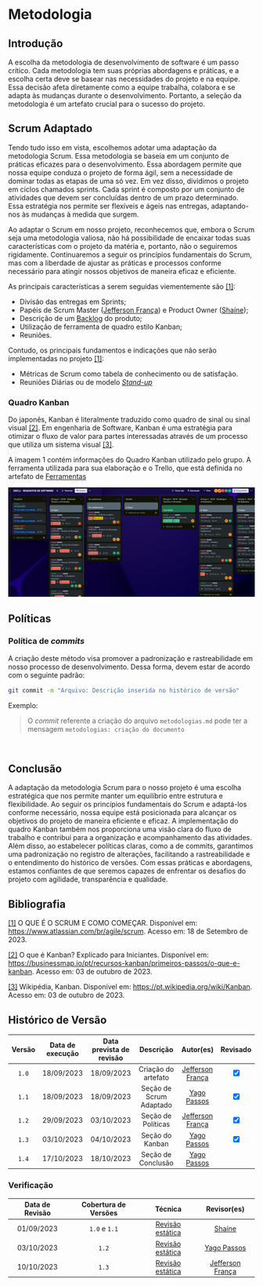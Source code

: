 # Metodologia

## Introdução

A escolha da metodologia de desenvolvimento de software é um passo crítico. Cada metodologia tem suas próprias abordagens e práticas, e a escolha certa deve se basear nas necessidades do projeto e na equipe. Essa decisão afeta diretamente como a equipe trabalha, colabora e se adapta às mudanças durante o desenvolvimento. Portanto, a seleção da metodologia é um artefato crucial para o sucesso do projeto.

## Scrum Adaptado

Tendo tudo isso em vista, escolhemos adotar uma adaptação da metodologia Scrum. Essa metodologia se baseia em um conjunto de práticas eficazes para o desenvolvimento. Essa abordagem permite que nossa equipe conduza o projeto de forma ágil, sem a necessidade de dominar todas as etapas de uma só vez. Em vez disso, dividimos o projeto em ciclos chamados sprints. Cada sprint é composto por um conjunto de atividades que devem ser concluídas dentro de um prazo determinado. Essa estratégia nos permite ser flexíveis e ágeis nas entregas, adaptando-nos às mudanças à medida que surgem.

Ao adaptar o Scrum em nosso projeto, reconhecemos que, embora o Scrum seja uma metodologia valiosa, não há possibilidade de encaixar todas suas características com o projeto da matéria e, portanto, não o seguiremos rigidamente. Continuaremos a seguir os princípios fundamentais do Scrum, mas com a liberdade de ajustar as práticas e processos conforme necessário para atingir nossos objetivos de maneira eficaz e eficiente.

As principais características a serem seguidas viementemente são <a id="a" href="#aa">[1]</a>:

 - Divisão das entregas em Sprints;
 - Papéis de Scrum Master ([Jefferson França](https://github.com/Frans6)) e Product Owner ([Shaíne](https://github.com/ShaineOliveira));  
 - Descrição de um [Backlog]() do produto;
 - Utilização de ferramenta de quadro estilo Kanban;
 - Reuniões.

Contudo, os principais fundamentos e indicações que não serão implementadas no projeto <a id="a" href="#aa">[1]</a>:

 - Métricas de Scrum como tabela de conhecimento ou de satisfação.
 - Reuniões Diárias ou de modelo [_Stand-up_](https://blog.cronapp.io/stand-up-meeting-o-que-e-e-como-realizar-uma-daily-scrum/)

### Quadro Kanban
Do japonês, Kanban é literalmente traduzido como quadro de sinal ou sinal visual <a id="aa" href="#a">[2]</a>. Em engenharia de Software, Kanban é uma estratégia para otimizar o fluxo de valor para partes interessadas através de um processo que utiliza um sistema visual <a id="aa" href="#a">[3]</a>.

A imagem 1 contém informações do Quadro Kanban utilizado pelo grupo. A ferramenta utilizada para sua elaboração 
e o Trello, que está definida no artefato de [Ferramentas](/docs/planejamento/ferramentas.md)

![Imagem exemplo do Kanban](/docs/planejamento/img/kanban_exemplo.png)

## Políticas

### Política de _commits_
A criação deste método visa promover a padronização e rastreabilidade em nosso processo de desenvolvimento. Dessa forma, devem estar de acordo com o seguinte padrão:

```bash
git commit -m "Arquivo: Descrição inserida no histórico de versão"
```

Exemplo:
>
> O _commit_ referente a criação do arquivo `metodologias.md` pode ter a mensagem `metodologias: criação do documento`

</br>

## Conclusão 

A adaptação da metodologia Scrum para o nosso projeto é uma escolha estratégica que nos permite manter um equilíbrio entre estrutura e flexibilidade. Ao seguir os princípios fundamentais do Scrum e adaptá-los conforme necessário, nossa equipe está posicionada para alcançar os objetivos do projeto de maneira eficiente e eficaz. A implementação do quadro Kanban também nos proporciona uma visão clara do fluxo de trabalho e contribui para a organização e acompanhamento das atividades. Além disso, ao estabelecer políticas claras, como a de commits, garantimos uma padronização no registro de alterações, facilitando a rastreabilidade e o entendimento do histórico de versões. Com essas práticas e abordagens, estamos confiantes de que seremos capazes de enfrentar os desafios do projeto com agilidade, transparência e qualidade.

## Bibliografia

<a id="aa" href="#a">[1]</a> O QUE É O SCRUM E COMO COMEÇAR. Disponível em: <https://www.atlassian.com/br/agile/scrum>. Acesso em: 18 de Setembro de 2023.

<a id="aa" href="#a">[2]</a> O que é Kanban? Explicado para Iniciantes. Disponível em: <https://businessmap.io/pt/recursos-kanban/primeiros-passos/o-que-e-kanban>. Acesso em: 03 de outubro de 2023.

<a id="aa" href="#a">[3]</a> Wikipédia, Kanban. Disponível em: <https://pt.wikipedia.org/wiki/Kanban>. Acesso em: 03 de outubro de 2023.

## Histórico de Versão

| Versão | Data de execução | Data prevista de revisão |       Descrição      |         Autor(es)      |       Revisado          |
| :----: | :--------------: | :-------------: | :-----------------------: | :----------------: | :-----------: |
| `1.0`  |    18/09/2023    |   18/09/2023    | Criação do artefato | [Jefferson França](https://github.com/Frans6)  | <input type="checkbox" enabled checked /> |
| `1.1`  |    18/09/2023    |   18/09/2023    | Seção de Scrum Adaptado |  [Yago Passos](https://github.com/yagompassos) | <input type="checkbox" enabled checked /> |
| `1.2`  |    29/09/2023    |   03/10/2023    | Seção de Políticas | [Jefferson França](https://github.com/Frans6)  | <input type="checkbox" enabled checked /> |
| `1.3`  |    03/10/2023    |   04/10/2023    | Seção do Kanban |  [Yago Passos](https://github.com/yagompassos) | <input type="checkbox" enabled checked /> |
| `1.4`  |    17/10/2023    |   18/10/2023    | Seção de Conclusão |  [Yago Passos](https://github.com/yagompassos) | |

### Verificação

| Data de Revisão | Cobertura de Versões  |          Técnica         |     Revisor(es)    |
| :------------: | :-------------: | :--------------------------: |  :---------------: |
|   01/09/2023   |  `1.0` e `1.1`  |     [Revisão estática](../verificacao/revisoes.md)       | [Shaíne](https://github.com/ShaineOliveira) |
|   03/10/2023   |      `1.2`      |     [Revisão estática](../verificacao/revisoes.md)       | [Yago Passos](https://github.com/yagompassos) |
|   10/10/2023   |      `1.3`      |     [Revisão estática](../verificacao/revisoes.md)       | [Jefferson França](https://github.com/Frans6) |